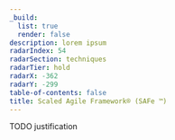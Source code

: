 ```yaml
---
_build:
  list: true
  render: false
description: lorem ipsum
radarIndex: 54
radarSection: techniques
radarTier: hold
radarX: -362
radarY: -299
table-of-contents: false
title: Scaled Agile Framework®️ (SAFe ™️)
---
```


TODO justification
